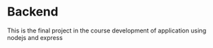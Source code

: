# Backend
This is the final project in the course development of application using nodejs and express

